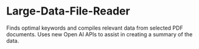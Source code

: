 # Large-Data-File-Reader
Finds optimal keywords and compiles relevant data from selected PDF documents. Uses new Open AI APIs to assist in creating a summary of the data.
